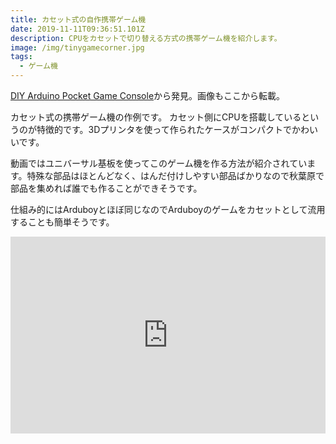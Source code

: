 ```yaml
---
title: カセット式の自作携帯ゲーム機
date: 2019-11-11T09:36:51.101Z
description: CPUをカセットで切り替える方式の携帯ゲーム機を紹介します。
image: /img/tinygamecorner.jpg
tags:
  - ゲーム機
---
```

[DIY Arduino Pocket Game Console](https://tinygamecorner.com/)から発見。画像もここから転載。

カセット式の携帯ゲーム機の作例です。
カセット側にCPUを搭載しているというのが特徴的です。3Dプリンタを使って作られたケースがコンパクトでかわいいです。

動画ではユニバーサル基板を使ってこのゲーム機を作る方法が紹介されています。特殊な部品はほとんどなく、はんだ付けしやすい部品ばかりなので秋葉原で部品を集めれば誰でも作ることができそうです。

仕組み的にはArduboyとほぼ同じなのでArduboyのゲームをカセットとして流用することも簡単そうです。

<iframe width="100%" height="315" src="https://www.youtube.com/embed/Na2X3ol3Mq4" frameborder="0" allow="accelerometer; autoplay; encrypted-media; gyroscope; picture-in-picture" allowfullscreen></iframe>
